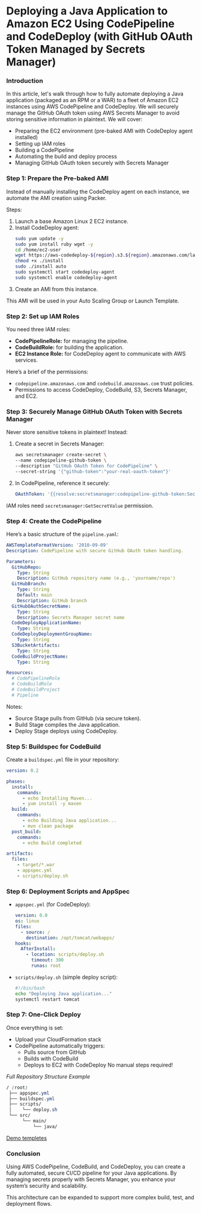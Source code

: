 # Deploying a Java Application to Amazon EC2 Using CodePipeline and CodeDeploy (with GitHub OAuth Token Managed by Secrets Manager)

### Introduction
In this article, let's walk through how to fully automate deploying a Java application (packaged as an RPM or a WAR) to a fleet of Amazon EC2 instances using AWS CodePipeline and CodeDeploy.
We will securely manage the GitHub OAuth token using AWS Secrets Manager to avoid storing sensitive information in plaintext.
We will cover:
- Preparing the EC2 environment (pre-baked AMI with CodeDeploy agent installed)
- Setting up IAM roles
- Building a CodePipeline
- Automating the build and deploy process
- Managing GitHub OAuth token securely with Secrets Manager


### Step 1: Prepare the Pre-baked AMI

Instead of manually installing the CodeDeploy agent on each instance, we automate the AMI creation using Packer.

Steps:
1. Launch a base Amazon Linux 2 EC2 instance.
2. Install CodeDeploy agent:
   ```bash
   sudo yum update -y
   sudo yum install ruby wget -y
   cd /home/ec2-user
   wget https://aws-codedeploy-${region}.s3.${region}.amazonaws.com/latest/install
   chmod +x ./install
   sudo ./install auto
   sudo systemctl start codedeploy-agent
   sudo systemctl enable codedeploy-agent
   ```
3. Create an AMI from this instance.

This AMI will be used in your Auto Scaling Group or Launch Template.

### Step 2: Set up IAM Roles
You need three IAM roles:
- **CodePipelineRole:** for managing the pipeline.
- **CodeBuildRole:** for building the application.
- **EC2 Instance Role:** for CodeDeploy agent to communicate with AWS services.

Here’s a brief of the permissions:
- `codepipeline.amazonaws.com` and `codebuild.amazonaws.com` trust policies.
- Permissions to access CodeDeploy, CodeBuild, S3, Secrets Manager, and EC2.

### Step 3: Securely Manage GitHub OAuth Token with Secrets Manager
Never store sensitive tokens in plaintext!
Instead:
1. Create a secret in Secrets Manager:
   ```bash
   aws secretsmanager create-secret \
   --name codepipeline-github-token \
   --description "GitHub OAuth Token for CodePipeline" \
   --secret-string '{"github-token":"your-real-oauth-token"}'
   ```

2. In CodePipeline, reference it securely:
   ```yaml
   OAuthToken: '{{resolve:secretsmanager:codepipeline-github-token:SecretString:github-token}}'
   ```

IAM roles need `secretsmanager:GetSecretValue` permission.

### Step 4: Create the CodePipeline
Here’s a basic structure of the `pipeline.yaml`:
```yaml
AWSTemplateFormatVersion: '2010-09-09'
Description: CodePipeline with secure GitHub OAuth token handling.

Parameters:
  GitHubRepo:
    Type: String
    Description: GitHub repository name (e.g., 'yourname/repo')
  GitHubBranch:
    Type: String
    Default: main
    Description: GitHub branch
  GitHubOAuthSecretName:
    Type: String
    Description: Secrets Manager secret name
  CodeDeployApplicationName:
    Type: String
  CodeDeployDeploymentGroupName:
    Type: String
  S3BucketArtifacts:
    Type: String
  CodeBuildProjectName:
    Type: String

Resources:
  # CodePipelineRole
  # CodeBuildRole
  # CodeBuildProject
  # Pipeline
```
Notes:
- Source Stage pulls from GitHub (via secure token).
- Build Stage compiles the Java application.
- Deploy Stage deploys using CodeDeploy.

### Step 5: Buildspec for CodeBuild
Create a `buildspec.yml` file in your repository:
```yaml
version: 0.2

phases:
  install:
    commands:
      - echo Installing Maven...
      - yum install -y maven
  build:
    commands:
      - echo Building Java application...
      - mvn clean package
  post_build:
    commands:
      - echo Build completed

artifacts:
  files:
    - target/*.war
    - appspec.yml
    - scripts/deploy.sh
```

### Step 6: Deployment Scripts and AppSpec
- `appspec.yml` (for CodeDeploy):
  ```yaml
  version: 0.0
  os: linux
  files:
    - source: /
      destination: /opt/tomcat/webapps/
  hooks:
    AfterInstall:
      - location: scripts/deploy.sh
        timeout: 300
        runas: root
  ```
- `scripts/deploy.sh` (simple deploy script):
  ```bash
  #!/bin/bash
  echo "Deploying Java application..."
  systemctl restart tomcat
  ```


### Step 7: One-Click Deploy

Once everything is set:
- Upload your CloudFormation stack
- CodePipeline automatically triggers:
  - Pulls source from GitHub
  - Builds with CodeBuild
  - Deploys to EC2 with CodeDeploy
No manual steps required!

*Full Repository Structure Example*
```css
/ (root)
 ├── appspec.yml
 ├── buildspec.yml
 ├── scripts/
 │    └── deploy.sh
 └── src/
      └── main/
          └── java/
```

[Demo templetes]()

### Conclusion

Using AWS CodePipeline, CodeBuild, and CodeDeploy, you can create a fully automated, secure CI/CD pipeline for your Java applications.
By managing secrets properly with Secrets Manager, you enhance your system’s security and scalability.

This architecture can be expanded to support more complex build, test, and deployment flows.